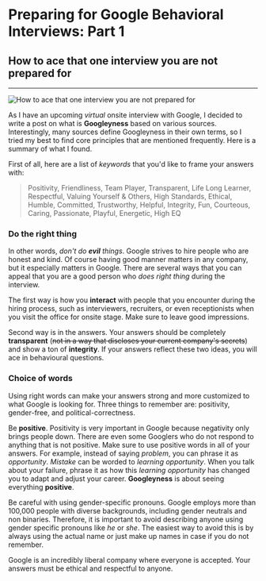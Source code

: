 # Preparing for Google Behavioral Interviews: Part 1
## How to ace that one interview you are not prepared for
<hr>

![How to ace that one interview you are not prepared for](https://s3-us-west-1.amazonaws.com/zzandland.io/assets/photos/09-10-2020.jpg)

As I have an upcoming *virtual* onsite interview with Google, I decided to write a post on what is **Googleyness** based on various sources. Interestingly, many sources define Googleyness in their own terms, so I tried my best to find core principles that are mentioned frequently. Here is a summary of what I found.

First of all, here are a list of *keywords* that you'd like to frame your answers with:
> Positivity, Friendliness, Team Player, Transparent, Life Long Learner, Respectful, Valuing Yourself & Others, High Standards, Ethical, Humble, Committed, Trustworthy, Helpful, Integrity, Fun, Courteous, Caring, Passionate, Playful, Energetic, High EQ

### Do the right thing
In other words, *don't do **evil** things*. Google strives to hire people who are honest and kind. Of course having good manner matters in any company, but it especially matters in Google. There are several ways that you can appeal that you are a good person who *does right thing* during the interview.

The first way is how you **interact** with people that you encounter during the hiring process, such as interviewers, recruiters, or even receptionists when you visit the office for onsite stage. Make sure to leave good impressions.

Second way is in the answers. Your answers should be completely **transparent** (~~not in a way that discloses your current company's secrets~~) and show a ton of **integrity**. If your answers reflect these two ideas, you will ace in behavioural questions.

### Choice of words
Using right words can make your answers strong and more customized to what Google is looking for. Three things to remember are: positivity, gender-free, and political-correctness.

Be **positive**. Positivity is very important in Google because negativity only brings people down. There are even some Googlers who do not respond to anything that is not positive. Make sure to use positive words in all of your answers. For example, instead of saying *problem*, you can phrase it as *opportunity*. *Mistake* can be worded to *learning opportunity*. When you talk about your failure, phrase it as how this *learning opportunity* has changed you to adapt and adjust your career. **Googleyness** is about seeing everything **positive**.

Be careful with using gender-specific pronouns. Google employs more than 100,000 people with diverse backgrounds, including gender neutrals and non binaries. Therefore, it is important to avoid describing anyone using gender specific pronouns like *he* or *she*. The easiest way to avoid this is by always using the actual name or just make up names in case if you do not remember. 

Google is an incredibly liberal company where everyone is accepted. Your answers must be ethical and respectful to anyone.
